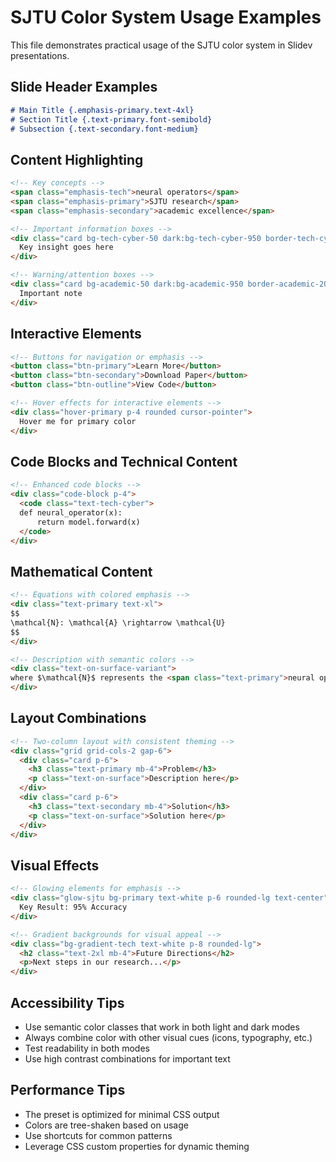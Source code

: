 # SJTU Color System Usage Examples

This file demonstrates practical usage of the SJTU color system in Slidev presentations.

## Slide Header Examples

```markdown
# Main Title {.emphasis-primary.text-4xl}
# Section Title {.text-primary.font-semibold}
# Subsection {.text-secondary.font-medium}
```

## Content Highlighting

```markdown
<!-- Key concepts -->
<span class="emphasis-tech">neural operators</span>
<span class="emphasis-primary">SJTU research</span>
<span class="emphasis-secondary">academic excellence</span>

<!-- Important information boxes -->
<div class="card bg-tech-cyber-50 dark:bg-tech-cyber-950 border-tech-cyber-200 dark:border-tech-cyber-800 p-4">
  Key insight goes here
</div>

<!-- Warning/attention boxes -->
<div class="card bg-academic-50 dark:bg-academic-950 border-academic-200 dark:border-academic-800 p-4">
  Important note
</div>
```

## Interactive Elements

```markdown
<!-- Buttons for navigation or emphasis -->
<button class="btn-primary">Learn More</button>
<button class="btn-secondary">Download Paper</button>
<button class="btn-outline">View Code</button>

<!-- Hover effects for interactive elements -->
<div class="hover-primary p-4 rounded cursor-pointer">
  Hover me for primary color
</div>
```

## Code Blocks and Technical Content

```markdown
<!-- Enhanced code blocks -->
<div class="code-block p-4">
  <code class="text-tech-cyber">
  def neural_operator(x):
      return model.forward(x)
  </code>
</div>
```

## Mathematical Content

```markdown
<!-- Equations with colored emphasis -->
<div class="text-primary text-xl">
$$
\mathcal{N}: \mathcal{A} \rightarrow \mathcal{U}
$$
</div>

<!-- Description with semantic colors -->
<div class="text-on-surface-variant">
where $\mathcal{N}$ represents the <span class="text-primary">neural operator</span>
</div>
```

## Layout Combinations

```markdown
<!-- Two-column layout with consistent theming -->
<div class="grid grid-cols-2 gap-6">
  <div class="card p-6">
    <h3 class="text-primary mb-4">Problem</h3>
    <p class="text-on-surface">Description here</p>
  </div>
  <div class="card p-6">
    <h3 class="text-secondary mb-4">Solution</h3>
    <p class="text-on-surface">Solution here</p>
  </div>
</div>
```

## Visual Effects

```markdown
<!-- Glowing elements for emphasis -->
<div class="glow-sjtu bg-primary text-white p-6 rounded-lg text-center">
  Key Result: 95% Accuracy
</div>

<!-- Gradient backgrounds for visual appeal -->
<div class="bg-gradient-tech text-white p-8 rounded-lg">
  <h2 class="text-2xl mb-4">Future Directions</h2>
  <p>Next steps in our research...</p>
</div>
```

## Accessibility Tips

- Use semantic color classes that work in both light and dark modes
- Always combine color with other visual cues (icons, typography, etc.)
- Test readability in both modes
- Use high contrast combinations for important text

## Performance Tips

- The preset is optimized for minimal CSS output
- Colors are tree-shaken based on usage
- Use shortcuts for common patterns
- Leverage CSS custom properties for dynamic theming
